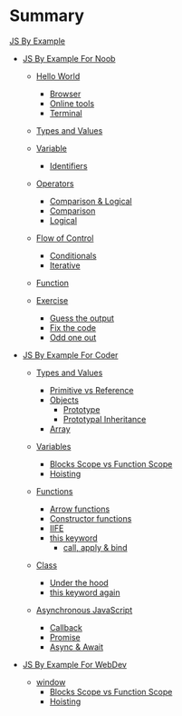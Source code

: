 # Summary

[JS By Example](introduction.md)

- [JS By Example For Noob](js-by-example-for-noob/introduction.md)

  - [Hello World](js-by-example-for-noob/hello-world.md)

    - [Browser](js-by-example-for-noob/where-to-run/browser.md)
    - [Online tools](js-by-example-for-noob/where-to-run/online-playground.md)
    - [Terminal](js-by-example-for-noob/where-to-run/terminal.md)

  - [Types and Values](js-by-example-for-noob/types-and-values.md)

  - [Variable](js-by-example-for-noob/variable.md)

    - [Identifiers](js-by-example-for-noob/variable/identifiers.md)

  - [Operators](js-by-example-for-noob/operators.md)

    - [Comparison & Logical](js-by-example-for-noob/operators/comparison-and-logical.md)
    - [Comparison](js-by-example-for-noob/operators/comparison.md)
    - [Logical](js-by-example-for-noob/operators/logical.md)

  - [Flow of Control](js-by-example-for-noob/flow-of-control.md)

    - [Conditionals](js-by-example-for-noob/flow-of-control/conditional.md)
    - [Iterative](js-by-example-for-noob/flow-of-control/iterative.md)

  - [Function](js-by-example-for-noob/function.md)

  - [Exercise]()
    - [Guess the output]()
    - [Fix the code]()
    - [Odd one out]()

  <!-- - [Exercise](js-by-example-for-noob/exercise.md)
    - [Guess the output](js-by-example-for-noob/exercise/guess-the-output.md)
    - [Fix the code](js-by-example-for-noob/exercise/fix-the-code.md)
    - [Odd one out](js-by-example-for-noob/exercise/odd-one-out.md) -->

- [JS By Example For Coder](js-by-example-for-coder/introduction.md)

  - [Types and Values]()

    - [Primitive vs Reference]()
    - [Objects]()
      - [Prototype]()
      - [Prototypal Inheritance]()
    - [Array]()

  - [Variables]()

    - [Blocks Scope vs Function Scope]()
    - [Hoisting]()

  - [Functions]()

    - [Arrow functions]()
    - [Constructor functions]()
    - [IIFE]()
    - [this keyword]()
      - [call, apply & bind]()

  - [Class]()

    - [Under the hood]()
    - [this keyword again]()

  - [Asynchronous JavaScript]()
    - [Callback]()
    - [Promise]()
    - [Async & Await]()

- [JS By Example For WebDev](js-by-example-for-webdev/introduction.md)

  - [window]()
    - [Blocks Scope vs Function Scope]()
    - [Hoisting]()
